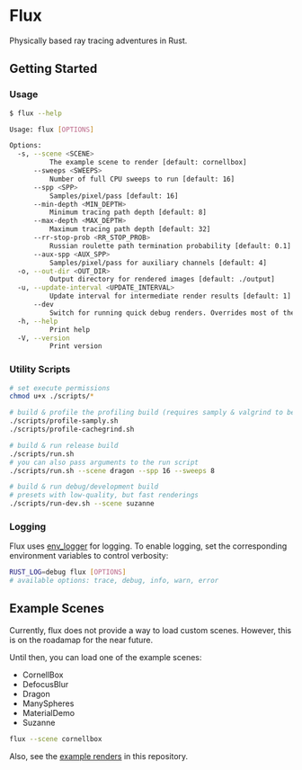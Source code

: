# Flux

Physically based ray tracing adventures in Rust.

## Getting Started

### Usage

```bash
$ flux --help

Usage: flux [OPTIONS]

Options:
  -s, --scene <SCENE>
          The example scene to render [default: cornellbox]
      --sweeps <SWEEPS>
          Number of full CPU sweeps to run [default: 16]
      --spp <SPP>
          Samples/pixel/pass [default: 16]
      --min-depth <MIN_DEPTH>
          Minimum tracing path depth [default: 8]
      --max-depth <MAX_DEPTH>
          Maximum tracing path depth [default: 32]
      --rr-stop-prob <RR_STOP_PROB>
          Russian roulette path termination probability [default: 0.1]
      --aux-spp <AUX_SPP>
          Samples/pixel/pass for auxiliary channels [default: 4]
  -o, --out-dir <OUT_DIR>
          Output directory for rendered images [default: ./output]
  -u, --update-interval <UPDATE_INTERVAL>
          Update interval for intermediate render results [default: 1]
      --dev
          Switch for running quick debug renders. Overrides most of the other settings
  -h, --help
          Print help
  -V, --version
          Print version
```

### Utility Scripts

```bash
# set execute permissions
chmod u+x ./scripts/*

# build & profile the profiling build (requires samply & valgrind to be installed)
./scripts/profile-samply.sh
./scripts/profile-cachegrind.sh

# build & run release build
./scripts/run.sh
# you can also pass arguments to the run script
./scripts/run.sh --scene dragon --spp 16 --sweeps 8

# build & run debug/development build
# presets with low-quality, but fast renderings
./scripts/run-dev.sh --scene suzanne
```

### Logging

Flux uses [env_logger](https://docs.rs/env_logger/) for logging.
To enable logging, set the corresponding environment variables to control verbosity:

```bash
RUST_LOG=debug flux [OPTIONS]
# available options: trace, debug, info, warn, error
```

## Example Scenes

Currently, flux does not provide a way to load custom scenes.
However, this is on the roadamap for the near future.

Until then, you can load one of the example scenes:

- CornellBox
- DefocusBlur
- Dragon
- ManySpheres
- MaterialDemo
- Suzanne

```bash
flux --scene cornellbox
```

Also, see the [example renders](./examples/) in this repository.

